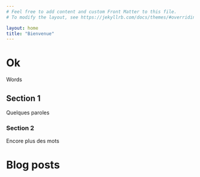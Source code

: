 ```yaml
---
# Feel free to add content and custom Front Matter to this file.
# To modify the layout, see https://jekyllrb.com/docs/themes/#overriding-theme-defaults

layout: home
title: "Bienvenue"
---
```


# Ok
Words

## Section 1
Quelques paroles

### Section 2
Encore plus des mots

# Blog posts